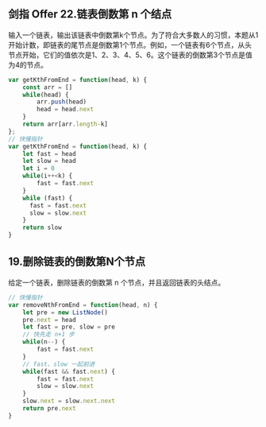 ## 剑指 Offer 22.链表倒数第 n 个结点
输入一个链表，输出该链表中倒数第k个节点。为了符合大多数人的习惯，本题从1开始计数，即链表的尾节点是倒数第1个节点。例如，一个链表有6个节点，从头节点开始，它们的值依次是1、2、3、4、5、6。这个链表的倒数第3个节点是值为4的节点。

```js
var getKthFromEnd = function(head, k) {
    const arr = []
    while(head) {
        arr.push(head)
        head = head.next
    }
    return arr[arr.length-k]
};
// 快慢指针
var getKthFromEnd = function(head, k) {
    let fast = head
    let slow = head
    let i = 0
    while(i++<k) {
        fast = fast.next
    }
  	while (fast) {
      fast = fast.next
      slow = slow.next
    }
  	return slow
}
```

## 19.删除链表的倒数第N个节点
给定一个链表，删除链表的倒数第 n 个节点，并且返回链表的头结点。

```js
// 快慢指针
var removeNthFromEnd = function(head, n) {
    let pre = new ListNode()
    pre.next = head
    let fast = pre, slow = pre
    // 快先走 n+1 步
    while(n--) {
        fast = fast.next
    }
    // fast、slow 一起前进
    while(fast && fast.next) {
        fast = fast.next
        slow = slow.next
    }
    slow.next = slow.next.next
    return pre.next
}
```